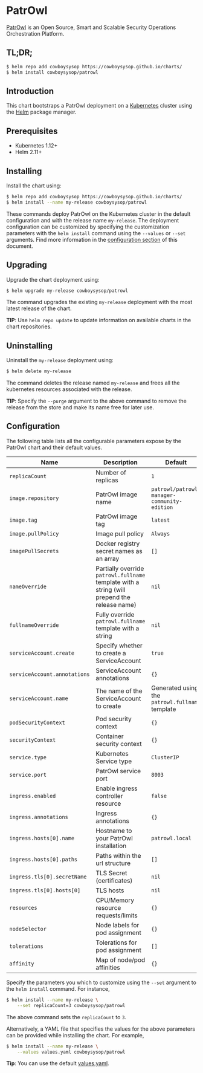 # PatrOwl

[PatrOwl](https://www.patrowl.io/) is an Open Source, Smart and Scalable Security Operations Orchestration Platform.

## TL;DR;

```bash
$ helm repo add cowboysysop https://cowboysysop.github.io/charts/
$ helm install cowboysysop/patrowl
```

## Introduction

This chart bootstraps a PatrOwl deployment on a [Kubernetes](http://kubernetes.io) cluster using the [Helm](https://helm.sh) package manager.

## Prerequisites

- Kubernetes 1.12+
- Helm 2.11+

## Installing

Install the chart using:

```bash
$ helm repo add cowboysysop https://cowboysysop.github.io/charts/
$ helm install --name my-release cowboysysop/patrowl
```

These commands deploy PatrOwl on the Kubernetes cluster in the default configuration and with the release name `my-release`. The deployment configuration can be customized by specifying the customization parameters with the `helm install` command using the `--values` or `--set` arguments. Find more information in the [configuration section](#configuration) of this document.

## Upgrading

Upgrade the chart deployment using:

```bash
$ helm upgrade my-release cowboysysop/patrowl
```

The command upgrades the existing `my-release` deployment with the most latest release of the chart.

**TIP**: Use `helm repo update` to update information on available charts in the chart repositories.

## Uninstalling

Uninstall the `my-release` deployment using:

```bash
$ helm delete my-release
```

The command deletes the release named `my-release` and frees all the kubernetes resources associated with the release.

**TIP**: Specify the `--purge` argument to the above command to remove the release from the store and make its name free for later use.

## Configuration

The following table lists all the configurable parameters expose by the PatrOwl chart and their default values.

|              Name             |                                          Description                                         |                     Default                     |
|-------------------------------|----------------------------------------------------------------------------------------------|-------------------------------------------------|
| `replicaCount`                | Number of replicas                                                                           | `1`                                             |
| `image.repository`            | PatrOwl image name                                                                           | `patrowl/patrowl-manager-community-edition`     |
| `image.tag`                   | PatrOwl image tag                                                                            | `latest`                                        |
| `image.pullPolicy`            | Image pull policy                                                                            | `Always`                                        |
| `imagePullSecrets`            | Docker registry secret names as an array                                                     | `[]`                                            |
| `nameOverride`                | Partially override `patrowl.fullname` template with a string (will prepend the release name) | `nil`                                           |
| `fullnameOverride`            | Fully override `patrowl.fullname` template with a string                                     | `nil`                                           |
| `serviceAccount.create`       | Specify whether to create a ServiceAccount                                                   | `true`                                          |
| `serviceAccount.annotations`  | ServiceAccount annotations                                                                   | `{}`                                            |
| `serviceAccount.name`         | The name of the ServiceAccount to create                                                     | Generated using the `patrowl.fullname` template |
| `podSecurityContext`          | Pod security context                                                                         | `{}`                                            |
| `securityContext`             | Container security context                                                                   | `{}`                                            |
| `service.type`                | Kubernetes Service type                                                                      | `ClusterIP`                                     |
| `service.port`                | PatrOwl service port                                                                         | `8003`                                          |
| `ingress.enabled`             | Enable ingress controller resource                                                           | `false`                                         |
| `ingress.annotations`         | Ingress annotations                                                                          | `{}`                                            |
| `ingress.hosts[0].name`       | Hostname to your PatrOwl installation                                                        | `patrowl.local`                                 |
| `ingress.hosts[0].paths`      | Paths within the url structure                                                               | `[]`                                            |
| `ingress.tls[0].secretName`   | TLS Secret (certificates)                                                                    | `nil`                                           |
| `ingress.tls[0].hosts[0]`     | TLS hosts                                                                                    | `nil`                                           |
| `resources`                   | CPU/Memory resource requests/limits                                                          | `{}`                                            |
| `nodeSelector`                | Node labels for pod assignment                                                               | `{}`                                            |
| `tolerations`                 | Tolerations for pod assignment                                                               | `[]`                                            |
| `affinity`                    | Map of node/pod affinities                                                                   | `{}`                                            |

Specify the parameters you which to customize using the `--set` argument to the `helm install` command. For instance,

```bash
$ helm install --name my-release \
    --set replicaCount=3 cowboysysop/patrowl
```

The above command sets the `replicaCount` to `3`.

Alternatively, a YAML file that specifies the values for the above parameters can be provided while installing the chart. For example,

```bash
$ helm install --name my-release \
    --values values.yaml cowboysysop/patrowl
```

**Tip**: You can use the default [values.yaml](values.yaml).
